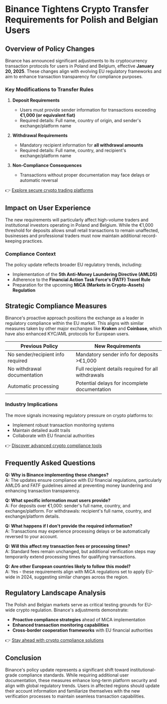 # Binance Tightens Crypto Transfer Requirements for Polish and Belgian Users

## Overview of Policy Changes
Binance has announced significant adjustments to its cryptocurrency transaction protocols for users in Poland and Belgium, effective **January 20, 2025**. These changes align with evolving EU regulatory frameworks and aim to enhance transaction transparency for compliance purposes.

### Key Modifications to Transfer Rules
1. **Deposit Requirements**  
   - Users must provide sender information for transactions exceeding **€1,000 (or equivalent fiat)**  
   - Required details: Full name, country of origin, and sender's exchange/platform name  

2. **Withdrawal Requirements**  
   - Mandatory recipient information for **all withdrawal amounts**  
   - Required details: Full name, country, and recipient's exchange/platform name  

3. **Non-Compliance Consequences**  
   - Transactions without proper documentation may face delays or automatic reversal  

👉 [Explore secure crypto trading platforms](https://bit.ly/okx-bonus)

## Impact on User Experience
The new requirements will particularly affect high-volume traders and institutional investors operating in Poland and Belgium. While the €1,000 threshold for deposits allows small retail transactions to remain unaffected, businesses and professional traders must now maintain additional record-keeping practices.

### Compliance Context
The policy update reflects broader EU regulatory trends, including:
- Implementation of the **5th Anti-Money Laundering Directive (AMLD5)**
- Adherence to the **Financial Action Task Force's (FATF) Travel Rule**
- Preparation for the upcoming **MiCA (Markets in Crypto-Assets) Regulation**

## Strategic Compliance Measures
Binance's proactive approach positions the exchange as a leader in regulatory compliance within the EU market. This aligns with similar measures taken by other major exchanges like **Kraken** and **Coinbase**, which have also enhanced KYC/AML protocols for European users.

| Previous Policy | New Requirements |  
|------------------|------------------|  
| No sender/recipient info required | Mandatory sender info for deposits >€1,000 |  
| No withdrawal documentation | Full recipient details required for all withdrawals |  
| Automatic processing | Potential delays for incomplete documentation |  

### Industry Implications
The move signals increasing regulatory pressure on crypto platforms to:
- Implement robust transaction monitoring systems
- Maintain detailed audit trails
- Collaborate with EU financial authorities

👉 [Discover advanced crypto compliance tools](https://bit.ly/okx-bonus)

## Frequently Asked Questions

**Q: Why is Binance implementing these changes?**  
A: The updates ensure compliance with EU financial regulations, particularly AMLD5 and FATF guidelines aimed at preventing money laundering and enhancing transaction transparency.

**Q: What specific information must users provide?**  
A: For deposits over €1,000: sender's full name, country, and exchange/platform. For withdrawals: recipient's full name, country, and exchange/platform details.

**Q: What happens if I don't provide the required information?**  
A: Transactions may experience processing delays or be automatically reversed to your account.

**Q: Will this affect my transaction fees or processing times?**  
A: Standard fees remain unchanged, but additional verification steps may temporarily extend processing times for qualifying transactions.

**Q: Are other European countries likely to follow this model?**  
A: Yes - these requirements align with MiCA regulations set to apply EU-wide in 2024, suggesting similar changes across the region.

## Regulatory Landscape Analysis
The Polish and Belgian markets serve as critical testing grounds for EU-wide crypto regulation. Binance's adjustments demonstrate:
- **Proactive compliance strategies** ahead of MiCA implementation
- **Enhanced transaction monitoring capabilities**
- **Cross-border cooperation frameworks** with EU financial authorities

👉 [Stay ahead with crypto compliance solutions](https://bit.ly/okx-bonus)

## Conclusion
Binance's policy update represents a significant shift toward institutional-grade compliance standards. While requiring additional user documentation, these measures enhance long-term platform security and align with global regulatory trends. Users in affected regions should update their account information and familiarize themselves with the new verification processes to maintain seamless transaction capabilities.